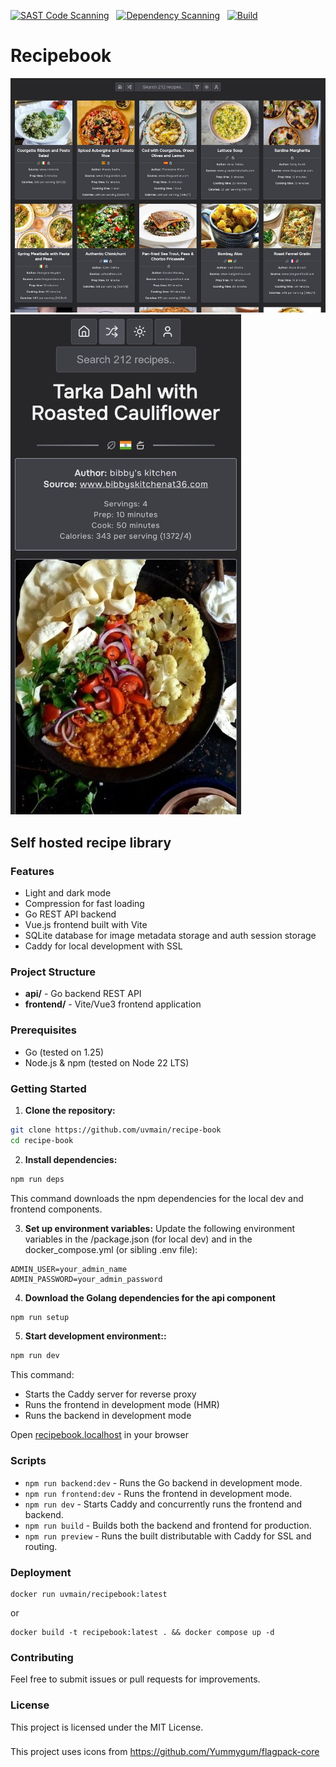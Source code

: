 

[![SAST Code Scanning](https://github.com/uvmain/recipe-book/actions/workflows/sast.yml/badge.svg)](https://github.com/uvmain/recipe-book/actions/workflows/sast.yml)
&nbsp;
[![Dependency Scanning](https://github.com/uvmain/recipe-book/actions/workflows/dependency-scan.yml/badge.svg)](https://github.com/uvmain/recipe-book/actions/workflows/dependency-scan.yml)
&nbsp;
[![Build](https://github.com/uvmain/recipe-book/actions/workflows/build.yml/badge.svg)](https://github.com/uvmain/recipe-book/actions/workflows/build.yml)

# Recipebook
![Recipebook screenshot](./docs/assets/screenshot_2025-10-06_084700.jpeg)
![Mobile screenshot](./docs/assets/recipebook.localhost_recipe_sour-and-hot-flower-tofu-soup-suanla-douhua-tang(iphone_14_pro_max).jpeg)

## Self hosted recipe library

### Features

- Light and dark mode
- Compression for fast loading
- Go REST API backend
- Vue.js frontend built with Vite
- SQLite database for image metadata storage and auth session storage
- Caddy for local development with SSL

### Project Structure

- **api/** - Go backend REST API
- **frontend/** - Vite/Vue3 frontend application

### Prerequisites

- Go (tested on 1.25)
- Node.js & npm (tested on Node 22 LTS)

### Getting Started

1. **Clone the repository:**

```bash
git clone https://github.com/uvmain/recipe-book
cd recipe-book
```

2. **Install dependencies:**
```bash
npm run deps
```
This command downloads the npm dependencies for the local dev and frontend components.

3. **Set up environment variables:**
Update the following environment variables in the /package.json (for local dev) and in the docker_compose.yml (or sibling .env file):
```plaintext
ADMIN_USER=your_admin_name
ADMIN_PASSWORD=your_admin_password
```

4. **Download the Golang dependencies for the api component**
```bash
npm run setup
```

5. **Start development environment::**
```bash
npm run dev
```
This command:
- Starts the Caddy server for reverse proxy
- Runs the frontend in development mode (HMR)
- Runs the backend in development mode

Open [recipebook.localhost](https://[recipebook.localhost) in your browser

### Scripts

- `npm run backend:dev` - Runs the Go backend in development mode.
- `npm run frontend:dev` - Runs the frontend in development mode.
- `npm run dev` - Starts Caddy and concurrently runs the frontend and backend.
- `npm run build` - Builds both the backend and frontend for production.
- `npm run preview` - Runs the built distributable with Caddy for SSL and routing.

### Deployment
```
docker run uvmain/recipebook:latest
```
or
```
docker build -t recipebook:latest . && docker compose up -d
```

### Contributing

Feel free to submit issues or pull requests for improvements.

### License

This project is licensed under the MIT License.

###

This project uses icons from https://github.com/Yummygum/flagpack-core